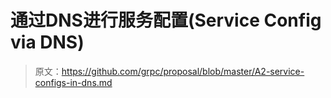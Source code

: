 # 通过DNS进行服务配置(Service Config via DNS)

>原文：https://github.com/grpc/proposal/blob/master/A2-service-configs-in-dns.md

